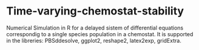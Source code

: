 # Time-varying-chemostat-stability
Numerical Simulation in R for a delayed sistem of differential equations correspondig to a single species population in a chemostat. It is supported in the libreries: PBSddesolve, ggplot2, reshape2, latex2exp, gridExtra.
